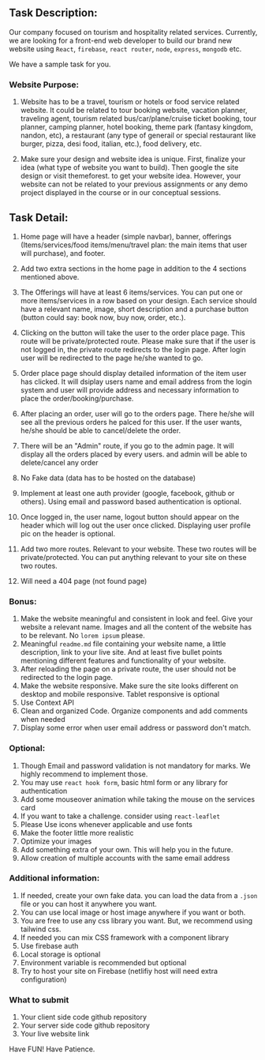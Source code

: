 

## Task Description: 
Our company focused on tourism and hospitality related services. Currently, we are looking for a front-end web developer to build our brand new website using `React`, `firebase`, `react router`, `node`, `express`, `mongodb` etc. 

We have a sample task for you.


### Website Purpose:
1. Website has to be a travel, tourism or hotels or food service related website. It could be related to tour booking website, vacation planner, traveling agent, tourism related bus/car/plane/cruise ticket booking, tour planner, camping planner, hotel booking, theme park (fantasy kingdom, nandon, etc), a restaurant (any type of generail or special restaurant like burger, pizza, desi food, italian, etc.), food delivery, etc. 

2. Make sure your design and website idea is unique. First, finalize your idea (what type of website you want to build). Then google the site design or visit themeforest. to get your website idea. However, your website can not be related to your previous assignments or any demo project displayed in the course or in our conceptual sessions.

## Task Detail: 
1. Home page will have a header (simple navbar), banner, offerings (Items/services/food items/menu/travel plan:  the main items that user will purchase), and footer.
2. Add two extra sections in the home page in addition to the 4 sections mentioned above.

3. The Offerings will have at least 6 items/services. You can put one or more items/services in a row based on your design. Each service should have a relevant name, image, short description and a purchase button (button could say: book now, buy now, order, etc.). 
4. Clicking on the button will take the user to the order place page. This route will be private/protected route. Please make sure that if the user is not logged in, the private route redirects to the login page. After login user will be redirected to the page he/she wanted to go.
5. Order place page should display detailed information of the item user has clicked. It will dsiplay users name and email address from the login system and user will provide address and necessary information to place the order/booking/purchase. 



6. After placing an order, user will go to the orders page. There he/she will see all the previous orders he palced for this user. If the user wants, he/she should be able to cancel/delete the order. 
7. There will be an "Admin" route, if you go to the admin page. It will display all the orders placed by every users. and admin will be able to delete/cancel any order
8. No Fake data (data has to be hosted on the database)
 

8. Implement at least one auth provider (google, facebook, github or others). Using email and password based authentication is optional.
9. Once logged in, the user name, logout button should appear on the header which will log out the user once clicked. Displaying user profile pic on the header is optional.
10. Add two more routes. Relevant to your website. These two routes will be private/protected. You can put anything relevant to your site on these two routes. 
11. Will need a 404 page (not found page)


### Bonus: 
1. Make the website meaningful and consistent in look and feel. Give your website a relevant name. Images and all the content of the website has to be relevant. No `lorem ipsum` please.
2. Meaningful `readme.md` file containing your website name, a little description, link to your live site. And at least five bullet points mentioning different features and functionality of your website.
3. After reloading the page on a private route, the user should not be redirected to the login page.
4. Make the website responsive. Make sure the site looks different on desktop and mobile responsive. Tablet responsive is optional
5. Use Context API
6. Clean and organized Code. Organize components and add comments when needed
7. Display some error when user email address or password don't match.


### Optional:
1. Though Email and password validation is not mandatory for marks. We highly recommend to implement those.
2. You may use `react hook form`, basic html form or any library for authentication
3. Add some mouseover animation while taking the mouse on the services card
4. If you want to take a challenge. consider using `react-leaflet`
5. Please Use icons whenever applicable and use fonts
6. Make the footer little more realistic
7. Optimize your images
8. Add something extra of your own. This will help you in the future.
9. Allow creation of multiple accounts with the same email address


### Additional information:
1. If needed, create your own fake data. you can load the data from a `.json` file or you can host it anywhere you want. 
2. You can use local image or host image anywhere if you want or both.
3. You are free to use any css library you want. But, we recommend using tailwind css. 
4. If needed you can mix CSS framework with a component library
5. Use firebase auth
6. Local storage is optional
7. Environment variable is recommended but optional
8. Try to host your site on Firebase (netlifiy host will need extra configuration)

### What to submit 
1. Your client side code github repository
2. Your server side code github repository
3. Your live website link



Have FUN! Have Patience. 
